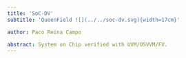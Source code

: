 ```yaml
---
title: 'SoC-DV'
subtitle: 'QueenField ![](../../soc-dv.svg){width=17cm}'

author: Paco Reina Campo

abstract: System on Chip verified with UVM/OSVVM/FV.
---
```


